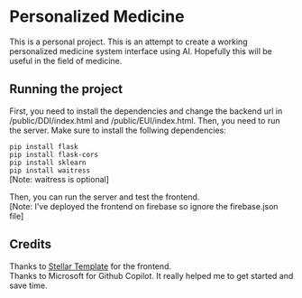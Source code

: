 # Personalized Medicine

This is a personal project. This is an attempt to create a working personalized medicine system interface using AI. Hopefully this will be useful in the field of medicine.

## Running the project
First, you need to install the dependencies and change the backend url in /public/DDI/index.html and /public/EUI/index.html. Then, you need to run the server. Make sure to install the follwing dependencies:  

`pip install flask`  
`pip install flask-cors`  
`pip install sklearn`  
`pip install waitress`  
[Note: waitress is optional]

Then, you can run the server and test the frontend.  
[Note: I've deployed the frontend on firebase so ignore the firebase.json file]

## Credits 
Thanks to [Stellar Template](https://html5up.net/stellar) for the frontend.  
Thanks to Microsoft for Github Copilot. It really helped me to get started and save time.